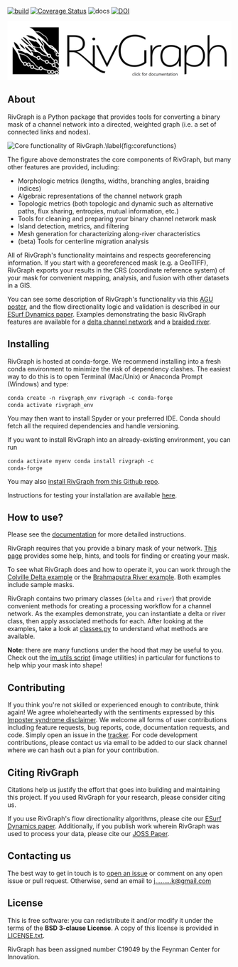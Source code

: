 [![build](https://github.com/VeinsOfTheEarth/RivGraph/actions/workflows/build.yml/badge.svg)](https://github.com/VeinsOfTheEarth/RivGraph/actions/workflows/build.yml)
[![Coverage Status](https://coveralls.io/repos/github/jonschwenk/RivGraph/badge.svg)](https://coveralls.io/github/jonschwenk/RivGraph)
![docs](https://github.com/VeinsOfTheEarth/RivGraph/workflows/docs/badge.svg)
[![DOI](https://joss.theoj.org/papers/10.21105/joss.02952/status.svg)](https://doi.org/10.21105/joss.02952)
<br />

[![RivGraph logo](https://github.com/VeinsOfTheEarth/RivGraph/blob/master/docs/logos/rg_logo_full.png)](https://VeinsOfTheEarth.github.io/RivGraph/ "Go to documentation.")

About
-----

RivGraph is a Python package that provides tools for converting a binary mask of a channel network into a directed, weighted graph (i.e. a set of connected links and nodes).

![Core functionality of RivGraph.\label{fig:corefunctions}](https://github.com/VeinsOfTheEarth/RivGraph/blob/master/examples/images/rivgraph_overview_white.PNG)

The figure above demonstrates the core components of RivGraph, but many other features are provided, including:

- Morphologic metrics (lengths, widths, branching angles, braiding indices)
- Algebraic representations of the channel network graph
- Topologic metrics (both topologic and dynamic such as alternative paths, flux sharing, entropies, mutual information, etc.)
- Tools for cleaning and preparing your binary channel network mask
- Island detection, metrics, and filtering
- Mesh generation for characterizing along-river characteristics
- (beta) Tools for centerline migration analysis

All of RivGraph's functionality maintains and respects georeferencing information. If you start with a georeferenced mask (e.g. a GeoTIFF), RivGraph exports your results in the CRS (coordinate reference system) of your mask for convenient mapping, analysis, and fusion with other datasets in a GIS.

You can see some description of RivGraph's functionality via this [AGU poster](https://www.researchgate.net/publication/329845073_Automatic_Extraction_of_Channel_Network_Topology_RivGraph), and the flow directionality logic and validation is described in our [ESurf Dynamics paper](https://www.earth-surf-dynam.net/8/87/2020/esurf-8-87-2020.html). Examples demonstrating the basic RivGraph features are available for a [delta channel network](https://github.com/VeinsOfTheEarth/RivGraph/blob/master/examples/delta_example.ipynb) and a [braided river](https://github.com/VeinsOfTheEarth/RivGraph/blob/master/examples/braided_river_example.ipynb).

Installing
-----

RivGraph is hosted at conda-forge. We recommend installing into a fresh conda environment to minimize the risk of dependency clashes. The easiest way to do this is to open Terminal (Mac/Unix) or Anaconda Prompt (Windows) and type:

<pre><code>conda create -n rivgraph_env rivgraph -c conda-forge
conda activate rivgraph_env
</code></pre>

You may then want to install Spyder or your preferred IDE. Conda should fetch all the required dependencies and handle versioning.

If you want to install RivGraph into an already-existing environment, you can run <pre><code>conda activate myenv
conda install rivgraph -c conda-forge</code></pre>

You may also [install RivGraph from this Github repo](https://VeinsOfTheEarth.github.io/RivGraph/install/index.html#installation-from-source).

Instructions for testing your installation are available [here](https://VeinsOfTheEarth.github.io/RivGraph/install/index.html#installation-from-source).

How to use?
-----

Please see the [documentation](https://VeinsOfTheEarth.github.io/RivGraph/) for more detailed instructions.

RivGraph requires that you provide a binary mask of your network. [This page](https://VeinsOfTheEarth.github.io/RivGraph/maskmaking/index.html) provides some help, hints, and tools for finding or creating your mask.

To see what RivGraph does and how to operate it, you can work through the [Colville Delta example](https://github.com/VeinsOfTheEarth/RivGraph/blob/master/examples/delta_example.ipynb) or the [Brahmaputra River example](https://github.com/VeinsOfTheEarth/RivGraph/blob/master/examples/braided_river_example.ipynb). Both examples include sample masks.

RivGraph contains two primary classes (`delta` and `river`) that provide convenient methods for creating a processing workflow for a channel network. As the examples demonstrate, you can instantiate a delta or river class, then apply associated methods for each. After looking at the examples, take a look at [classes.py](https://github.com/VeinsOfTheEarth/RivGraph/blob/master/rivgraph/classes.py) to understand what methods are available.

**Note**: there are many functions under the hood that may be useful to you. Check out the [im_utils script](https://github.com/VeinsOfTheEarth/RivGraph/blob/master/rivgraph/im_utils.py) (image utilities) in particular for functions to help whip your mask into shape!

Contributing
------------

If you think you're not skilled or experienced enough to contribute, think again! We agree wholeheartedly with the sentiments expressed by this [Imposter syndrome disclaimer](https://github.com/Unidata/MetPy#contributing). We welcome all forms of user contributions including feature requests, bug reports, code, documentation requests, and code. Simply open an issue in the [tracker](https://github.com/VeinsOfTheEarth/RivGraph/issues). For code development contributions, please contact us via email to be added to our slack channel where we can hash out a plan for your contribution.

Citing RivGraph
------------

Citations help us justify the effort that goes into building and maintaining this project. If you used RivGraph for your research, please consider citing us.

If you use RivGraph's flow directionality algorithms, please cite our [ESurf Dynamics paper](https://www.earth-surf-dynam.net/8/87/2020/esurf-8-87-2020.html). Additionally, if you publish work wherein RivGraph was used to process your data, please cite our [JOSS Paper](https://joss.theoj.org/papers/10.21105/joss.02952).

Contacting us
-------------

The best way to get in touch is to [open an issue](https://github.com/VeinsOfTheEarth/rivgraph/issues/new) or comment on any open issue or pull request. Otherwise, send an email to j.........k@gmail.com

License
------------

This is free software: you can redistribute it and/or modify it under the terms of the **BSD 3-clause License**. A copy of this license is provided in [LICENSE.txt](https://github.com/VeinsOfTheEarth/RivGraph/blob/master/LICENSE.txt).

RivGraph has been assigned number C19049 by the Feynman Center for Innovation.
